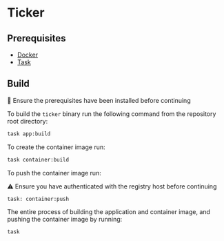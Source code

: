 # Ticker

## Prerequisites

* [Docker](https://www.docker.com/)
* [Task](https://taskfile.dev/)

## Build

🚨 Ensure the prerequisites have been installed before continuing

To build the `ticker` binary run the following command from the repository 
root directory:

```bash
task app:build
```

To create the container image run:

```bash
task container:build
```

To push the container image run:

⚠️ Ensure you have authenticated with the registry host before continuing

```bash
task: container:push
```

The entire process of building the application and container image, and
pushing the container image by running:

```bash
task
```